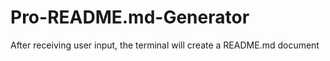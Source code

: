 # Pro-README.md-Generator
After receiving user input, the terminal will create a README.md document
